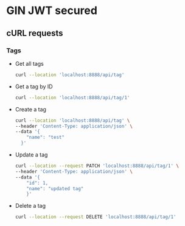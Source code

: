 # GIN JWT secured

## cURL requests

### Tags

- Get all tags

  ```bash
  curl --location 'localhost:8888/api/tag'
  ```

- Get a tag by ID

  ```bash
  curl --location 'localhost:8888/api/tag/1'
  ```

- Create a tag

  ```bash
  curl --location 'localhost:8888/api/tag' \
  --header 'Content-Type: application/json' \
  --data '{
      "name": "test"
    }'
  ```

- Update a tag

  ```bash
  curl --location --request PATCH 'localhost:8888/api/tag/1' \
  --header 'Content-Type: application/json' \
  --data '{
      "id": 1,
      "name": "updated tag"
      }'
  ```

- Delete a tag

  ```bash
  curl --location --request DELETE 'localhost:8888/api/tag/1'
  ```
